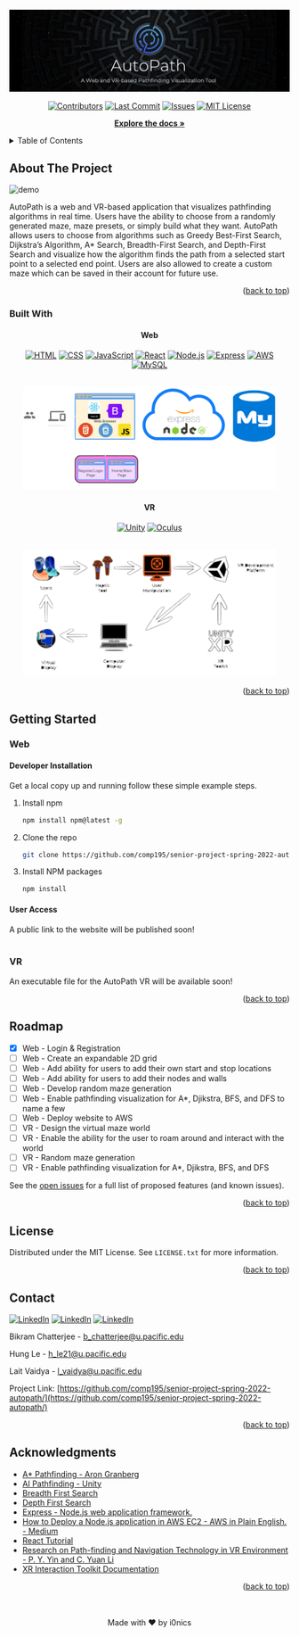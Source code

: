 <div id="top"></div>
  
<div align="center">
  <br>
   <img src="media/autopath-poster-with-description.png" alt="poster">

  
  [![Contributors][contributors-shield]][contributors-url]
  [![Last Commit][last-commit-shield]][last-commit-url]
  [![Issues][issues-shield]][issues-url]
  [![MIT License][license-shield]][license-url]
  
  <a href="https://github.com/comp195/senior-project-spring-2022-autopath/tree/master/documentation"><strong>Explore the docs »</strong></a>
  
</div>

<!-- TABLE OF CONTENTS -->
<details id="table_of_contents">
  <summary>Table of Contents</summary>

- [About The Project](#about-the-projec)
    - [Built With](#built-with)
  - [Getting Started](#getting-started)
    - [Web](#web)
    - [VR](#vr)
  - [Roadmap](#roadmap)
  - [License](#license)
  - [Contact](#contact)
  - [Acknowledgments](#acknowledgments)

</details>

<!-- ABOUT THE PROJECT -->
## About The Project

![demo][demo]

AutoPath is a web and VR-based application that visualizes pathfinding algorithms in real time. Users have the ability to choose from a randomly generated maze, maze presets, or simply build what they want. AutoPath allows users to choose from algorithms such as Greedy Best-First Search, Dijkstra’s Algorithm, A* Search, Breadth-First Search, and Depth-First Search and visualize how the algorithm finds the path from a selected start point to a selected end point. Users are also allowed to create a custom maze which can be saved in their account for future use.

<p align="right">(<a href="#top">back to top</a>)</p>

### Built With


<div align="center">
  
  #### Web

  [![HTML][html-shield]][html-url]
  [![CSS][css-shield]][css-url]
  [![JavaScript][js-shield]][js-url]
  [![React][react-shield]][react-url]
  [![Node.js][node-shield]][node-url]
  [![Express][express-shield]][express-url]
  [![AWS][aws-shield]][aws-url]
  [![MySQL][mysql-shield]][mysql-url]
  
  <br>
  <img src="documentation/web-block-diagram.png" width=90% alt="web-block-diagram">
  
  #### VR
  [![Unity][unity-shield]][unity-url]
  [![Oculus][oculus-shield]][oculus-url]
  
  <br>
  <img src="documentation/vr-block-diagram.png" width=90% alt="vr-block-diagram">
  
</div>



<p align="right">(<a href="#top">back to top</a>)</p>

<!-- GETTING STARTED -->
## Getting Started

### Web


#### Developer Installation
Get a local copy up and running follow these simple example steps.

1. Install npm
   ```sh
   npm install npm@latest -g
   ```
2. Clone the repo
   ```sh
   git clone https://github.com/comp195/senior-project-spring-2022-autopath.git
   ```
3. Install NPM packages
   ```sh
   npm install
   ```
   
#### User Access

A public link to the website will be published soon!
<br><br>

### VR

An executable file for the AutoPath VR will be available soon!

<p align="right">(<a href="#top">back to top</a>)</p>


<!-- ROADMAP -->
## Roadmap

- [x] Web - Login & Registration
- [ ] Web - Create an expandable 2D grid
- [ ] Web - Add ability for users to add their own start and stop locations
- [ ] Web - Add ability for users to add their nodes and walls
- [ ] Web - Develop random maze generation
- [ ] Web - Enable pathfinding visualization for A*, Djikstra, BFS, and DFS to name a few
- [ ] Web - Deploy website to AWS
- [ ] VR - Design the virtual maze world
- [ ] VR - Enable the ability for the user to roam around and interact with the world
- [ ] VR - Random maze generation
- [ ] VR - Enable pathfinding visualization for A*, Djikstra, BFS, and DFS

See the [open issues](https://github.com/github_username/repo_name/issues) for a full list of proposed features (and known issues).

<p align="right">(<a href="#top">back to top</a>)</p>

                                
<!-- LICENSE -->
## License

Distributed under the MIT License. See `LICENSE.txt` for more information.

<p align="right">(<a href="#top">back to top</a>)</p>

                                
<!-- CONTACT -->
## Contact

  [![LinkedIn][linkedin-shield-bikram]][linkedin-url-bikram]
  [![LinkedIn][linkedin-shield-hung]][linkedin-url-hung]
  [![LinkedIn][linkedin-shield-lalit]][linkedin-url-lalit]

Bikram Chatterjee - b_chatterjee@u.pacific.edu

Hung Le - h_le21@u.pacific.edu 

Lait Vaidya - l_vaidya@u.pacific.edu

Project Link: [https://github.com/comp195/senior-project-spring-2022-autopath/](https://github.com/comp195/senior-project-spring-2022-autopath/)

<p align="right">(<a href="#top">back to top</a>)</p>

                                
<!-- ACKNOWLEDGMENTS -->
## Acknowledgments

* [A* Pathfinding - Aron Granberg](https://arongranberg.com/astar/)
* [AI Pathfinding - Unity](https://www.youtube.com/watch?v=TsB_6yjACDY)
* [Breadth First Search](https://www.geeksforgeeks.org/breadth-first-search-or-bfs-for-a-graph/)    
* [Depth First Search](https://www.geeksforgeeks.org/depth-first-search-or-dfs-for-a-graph/)
* [Express - Node.js web application framework.](https://expressjs.com/)
* [How to Deploy a Node.js application in AWS EC2 - AWS in Plain English. - Medium](https://aws.plainenglish.io/deploying-a-nodejs-application-in-awsec2c1618b9b3874)
* [React Tutorial](https://reactjs.org/tutorial/tutorial.html)
* [Research on Path-finding and Navigation Technology in VR Environment - P. Y. Yin and C. Yuan Li](https://ieeexplore.ieee.org/document/9262839)
* [XR Interaction Toolkit Documentation](https://docs.unity3d.com/Packages/com.unity.xr.interaction.toolkit@0.9/manua)


<p align="right">(<a href="#top">back to top</a>)</p>

<div align="center">
    <br><br>
    Made with ❤️ by i0nics
</div>


[aws-shield]: https://img.shields.io/badge/AWS-252f3d?style=for-the-badge&logo=amazon
[aws-url]: https://aws.amazon.com
[contributors-shield]: https://img.shields.io/github/contributors/comp195/senior-project-spring-2022-autopath.svg?style=for-the-badge
[contributors-url]: https://github.com/comp195/senior-project-spring-2022-autopath/graphs/contributors
[css-shield]: https://img.shields.io/badge/CSS-6597CC?style=for-the-badge&logo=CSS
[css-url]: https://www.w3schools.com/css/
[demo]: https://github.com/comp195/senior-project-spring-2022-autopath/blob/master/media/autopath-demo.gif
[express-shield]: https://img.shields.io/badge/Express-1D1F22?style=for-the-badge&logo=express
[express-url]: https://expressjs.com
[forks-shield]: https://img.shields.io/github/forks/comp195/senior-project-spring-2022-autopath.svg?style=for-the-badge
[forks-url]: https://github.com/comp195/senior-project-spring-2022-autopath/network/members
[html-shield]: https://img.shields.io/badge/HTML-D25634?style=for-the-badge&logo=HTML
[html-url]: https://developer.mozilla.org/en-US/docs/Web/HTML
[issues-shield]: https://img.shields.io/github/issues/comp195/senior-project-spring-2022-autopath.svg?style=for-the-badge
[issues-url]: https://github.com/comp195/senior-project-spring-2022-autopath/issues
[js-shield]: https://img.shields.io/badge/JavaScript-3f3f3f?style=for-the-badge&logo=javascript
[js-url]: https://www.javascript.com
[last-commit-shield]: https://img.shields.io/github/last-commit/comp195/senior-project-spring-2022-autopath?style=for-the-badge
[last-commit-url]: https://img.shields.io/github/last-commit/comp195/senior-project-spring-2022-autopath?style=for-the-badge
[license-shield]: https://img.shields.io/github/license/comp195/senior-project-spring-2022-autopath.svg?style=for-the-badge
[license-url]: https://github.com/comp195/senior-project-spring-2022-autopath/blob/master/LICENSE.txt
[linkedin-shield-bikram]: https://img.shields.io/badge/-LinkedIn_(Bikram_C.)-black.svg?style=for-the-badge&logo=linkedin&colorB=555
[linkedin-shield-hung]: https://img.shields.io/badge/-LinkedIn_(Hung_L.)-black.svg?style=for-the-badge&logo=linkedin&colorB=555
[linkedin-shield-lalit]: https://img.shields.io/badge/-LinkedIn_(Lalit_V.)-black.svg?style=for-the-badge&logo=linkedin&colorB=555
[linkedin-url-bikram]: https://linkedin.com/in/bikramce
[linkedin-url-hung]: https://www.linkedin.com/in/hungle12
[linkedin-url-lalit]: https://www.linkedin.com/in/lalit-vaidya
[mysql-shield]: https://img.shields.io/badge/MySQL-3f3f3f?style=for-the-badge&logo=mysql
[mysql-url]: https://www.mysql.com
[node-shield]: https://img.shields.io/badge/Node.js-263053?style=for-the-badge&logo=node.js
[node-url]: https://nodejs.org/en/
[oculus-shield]: https://img.shields.io/badge/Oculus-343434?style=for-the-badge&logo=oculus
[oculus-url]: https://www.oculus.com
[product-screenshot]: images/screenshot.png
[react-shield]: https://img.shields.io/badge/React-343434?style=for-the-badge&logo=react
[react-url]: https://www.react.com
[unity-shield]: https://img.shields.io/badge/Unity-343434?style=for-the-badge&logo=unity
[unity-url]: https://www.unity.com
